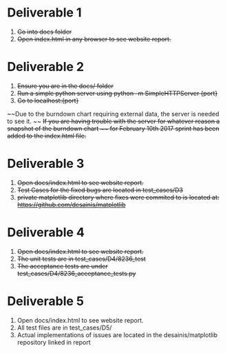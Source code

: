 # Deliverable 1
1. ~~Go into docs folder~~
2. ~~Open index.html in any browser to see website report.~~

# Deliverable 2
1. ~~Ensure you are in the docs/ folder~~
2. ~~Run a simple python server using python -m SimpleHTTPServer {port}~~
3. ~~Go to localhost:{port}~~

~~Due to the burndown chart requiring external data, the server is needed to see it. ~~
~~If you are having trouble with the server for whatever reason a snapshot of the burndown chart ~~ for February 10th 2017 sprint has been added to the index.html file.~~

# Deliverable 3
1. ~~Open docs/index.html to see website report.~~
2. ~~Test Cases for the fixed bugs are located in test_cases/D3~~
3. ~~private matplotlib directory where fixes were commited to is located at: https://github.com/desainis/matplotlib~~

# Deliverable 4
1. ~~Open docs/index.html to see website report.~~
2. ~~The unit tests are in test_cases/D4/8236_test~~
3. ~~The acceptance tests are under test_cases/D4/8236_acceptance_tests.py~~

# Deliverable 5
1. Open docs/index.html to see website report.
2. All test files are in test_cases/D5/
3. Actual implementations of issues are located in the desainis/matplotlib repository linked in report